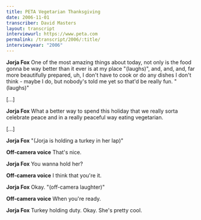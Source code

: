 ```yaml
---
title: PETA Vegetarian Thanksgiving
date: 2006-11-01
transcriber: David Masters
layout: transcript
interviewurl: https://www.peta.com
permalink: /transcript/2006/:title/
interviewyear: "2006"
---
```


**Jorja Fox** One of the most amazing things about today, not only is the food gonna be way better than it ever is at my place "(laughs)", and, and, and, far more beautifully prepared, uh, I don't have to cook or do any dishes I don't think - maybe I do, but nobody's told me yet so that'd be really fun. "(laughs)"

[...]

**Jorja Fox** What a better way to spend this holiday that we really sorta celebrate peace and in a really peaceful way eating vegetarian.

[...]

**Jorja Fox** "(Jorja is holding a turkey in her lap)"

**Off-camera voice** That's nice.

**Jorja Fox** You wanna hold her?

**Off-camera voice** I think that you're it.

**Jorja Fox** Okay. "(off-camera laughter)"

**Off-camera voice** When you're ready.

**Jorja Fox** Turkey holding duty. Okay. She's pretty cool.
